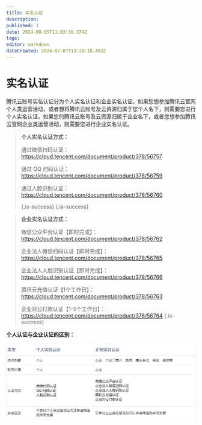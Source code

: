 ```yaml
---
title: 实名认证
description: 
published: 1
date: 2024-08-05T11:03:38.374Z
tags: 
editor: markdown
dateCreated: 2024-07-07T13:28:18.463Z
---
```


# 实名认证
腾讯云账号实名认证分为个人实名认证和企业实名认证，如果您想参加腾讯云官网个人类运营活动，或者想将腾讯云账号及云资源归属于您个人名下，则需要您进行个人实名认证。如果您的腾讯云账号及云资源归属于企业名下，或者您想参加腾讯云官网企业类运营活动，则需要您进行企业实名认证。 
>  **个人实名认证方式：**
>
> 通过微信扫码认证：https://cloud.tencent.com/document/product/378/56757
>
> 通过 QQ 扫码认证：https://cloud.tencent.com/document/product/378/56759
>
> 通过人脸识别认证：https://cloud.tencent.com/document/product/378/56760
> 
> {.is-success}
{.is-success}


> 
> **企业实名认证方式：**
> 
>  微信公众平台认证【即时完成】：https://cloud.tencent.com/document/product/378/56762
> 
>  企业法人微信扫码认证【即时完成】：https://cloud.tencent.com/document/product/378/56765
> 
>  企业法人人脸识别认证【即时完成】：https://cloud.tencent.com/document/product/378/56766
> 
> 腾讯云充值认证【1个工作日】：https://cloud.tencent.com/document/product/378/56763
> 
> 企业对公打款认证【1-5个工作日】：https://cloud.tencent.com/document/product/378/56764
{.is-success}

**个人认证与企业认证的区别：**

![image.png](/image.png)